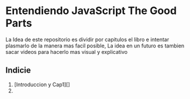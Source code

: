 # Entendiendo JavaScript The Good Parts
La Idea de este repositorio es dividir por capitulos el libro e intentar plasmarlo de la manera mas facil posible, La idea en un futuro es tambien sacar videos para hacerlo mas visual y explicativo

## Indicie
1. [Introduccion y Cap1][]
2. 
